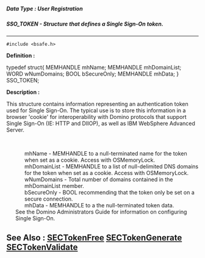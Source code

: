 ##### Data Type : User Registration
##### SSO_TOKEN - Structure that defines a Single Sign-On token.
---
```
#include <bsafe.h>
```

**Definition :**

typedef struct{
	MEMHANDLE mhName;
	MEMHANDLE mhDomainList;
	WORD  wNumDomains;
	BOOL  bSecureOnly;
	MEMHANDLE mhData;
    } SSO_TOKEN;

**Description :**

This structure contains information representing an authentication token used for Single Sign-On. The typical use is to store this information in a browser 'cookie' for interoperability with Domino protocols that support Single Sign-On (IE: HTTP and DIIOP), as well as IBM WebSphere Advanced Server.
<ul><br>

<ul>mhName 	- MEMHANDLE to a null-terminated name for the token when set as a cookie. Access with OSMemoryLock.<br>
mhDomainList	- MEMHANDLE to a list of null-delimited DNS domains for the token when set as a cookie. Access with OSMemoryLock.<br>
wNumDomains	- Total number of domains contained in the mhDomainList member.<br>
bSecureOnly	- BOOL recommending that the token only be set on a secure connection.<br>
mhData		- MEMHANDLE to a the null-terminated token data.<br>
</ul>
See the Domino Administrators Guide for information on configuring Single Sign-On.</ul>



**See Also :**
[SECTokenFree](/domino-c-api-docs/reference/Func/SECTokenFree)
[SECTokenGenerate](/domino-c-api-docs/reference/Func/SECTokenGenerate)
[SECTokenValidate](/domino-c-api-docs/reference/Func/SECTokenValidate)
---
